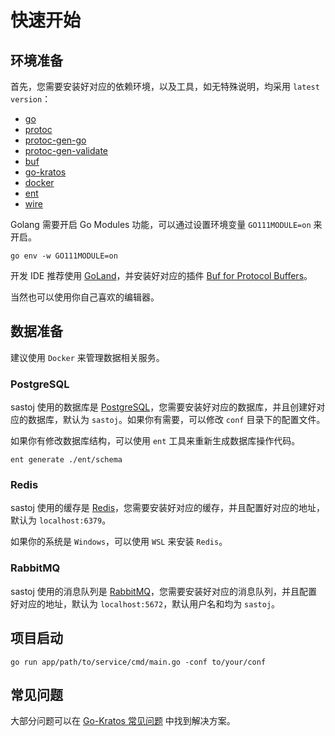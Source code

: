 # 快速开始

## 环境准备

首先，您需要安装好对应的依赖环境，以及工具，如无特殊说明，均采用 `latest version`：

- [go](https://golang.org/dl/)
- [protoc](https://github.com/protocolbuffers/protobuf)
- [protoc-gen-go](https://github.com/protocolbuffers/protobuf-go)
- [protoc-gen-validate](https://github.com/envoyproxy/protoc-gen-validate)
- [buf](https://buf.build/)
- [go-kratos](https://go-kratos.dev/)
- [docker](https://docs.docker.com/get-docker/)
- [ent](https://entgo.io/)
- [wire](https://github.com/google/wire)

Golang 需要开启 Go Modules 功能，可以通过设置环境变量 `GO111MODULE=on` 来开启。

``` shell
go env -w GO111MODULE=on
```

开发 IDE 推荐使用 [GoLand](https://www.jetbrains.com/go/)，并安装好对应的插件 [Buf for Protocol Buffers](https://plugins.jetbrains.com/plugin/19147-buf-for-protocol-buffers)。

当然也可以使用你自己喜欢的编辑器。

## 数据准备

建议使用 `Docker` 来管理数据相关服务。

### PostgreSQL

sastoj 使用的数据库是 [PostgreSQL](https://www.postgresql.org/)，您需要安装好对应的数据库，并且创建好对应的数据库，默认为 `sastoj`。如果你有需要，可以修改 `conf` 目录下的配置文件。

如果你有修改数据库结构，可以使用 `ent` 工具来重新生成数据库操作代码。

``` shell
ent generate ./ent/schema
```

### Redis

sastoj 使用的缓存是 [Redis](https://redis.io/)，您需要安装好对应的缓存，并且配置好对应的地址，默认为 `localhost:6379`。

如果你的系统是 `Windows`，可以使用 `WSL` 来安装 `Redis`。

### RabbitMQ

sastoj 使用的消息队列是 [RabbitMQ](https://www.rabbitmq.com/)，您需要安装好对应的消息队列，并且配置好对应的地址，默认为 `localhost:5672`，默认用户名和均为 `sastoj`。

## 项目启动

``` shell
go run app/path/to/service/cmd/main.go -conf to/your/conf
```

## 常见问题

大部分问题可以在 [Go-Kratos 常见问题](https://go-kratos.dev/docs/intro/faq) 中找到解决方案。
